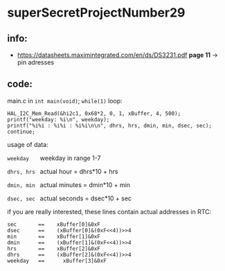   #  superSecretProjectNumber29

## info:
* https://datasheets.maximintegrated.com/en/ds/DS3231.pdf __page 11__ -> pin adresses


## code:
main.c in ```int main(void)```; ```while(1)``` loop: 
```
HAL_I2C_Mem_Read(&hi2c1, 0x68*2, 0, 1, xBuffer, 4, 500);
printf("weekday: %i\n", weekday);
printf("%i%i : %i%i : %i%i\n\n", dhrs, hrs, dmin, min, dsec, sec);
continue;
```
usage of data:

``` weekday    ```  weekday in range 1-7

``` dhrs, hrs  ```  actual hour = dhrs*10 + hrs

``` dmin, min  ```  actual minutes = dmin*10 + min

``` dsec, sec  ```  actual seconds = dsec*10 + sec

if you are really interested, these lines contain actual addresses in RTC:
```
sec       ==	xBuffer[0]&0xF
dsec      ==	(xBuffer[0]&(0xF<<4))>>4
min       ==	xBuffer[1]&0xF
dmin      == 	(xBuffer[1]&(0xF<<4))>>4
hrs       == 	xBuffer[2]&0xF
dhrs      == 	(xBuffer[2]&(0xF<<4))>>4
weekday   ==      xBuffer[3]&0xF
```
